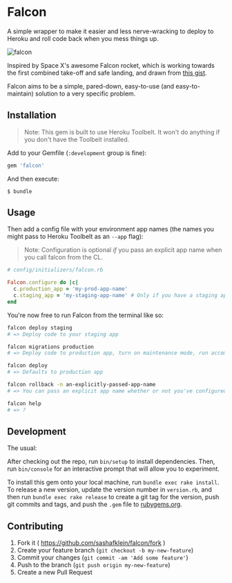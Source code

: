 # Falcon

A simple wrapper to make it easier and less nerve-wracking to deploy to Heroku and roll code back when you mess things up. 

![falcon](http://static3.businessinsider.com/image/547378e869bedd312b36685a/landing.gif)

Inspired by Space X's awesome Falcon rocket, which is working towards the first combined take-off and safe landing, and drawn from [this gist](https://gist.github.com/guapolo/28729b95a7ef6b1aacf5).

Falcon aims to be a simple, pared-down, easy-to-use (and easy-to-maintain) solution to a very specific problem.

## Installation

> Note: This gem is built to use Heroku Toolbelt. It won't do anything if you don't have the Toolbelt installed. 

Add to your Gemfile (`:development` group is fine):

```ruby
gem 'falcon'
```

And then execute:

    $ bundle

## Usage

Then add a config file with your environment app names (the names you might pass to Heroku Toolbelt as an `--app` flag):

> Note: Configuration is optional *if* you pass an explicit app name when you call falcon from the CL.

```ruby
# config/initializers/falcon.rb

Falcon.configure do |c|
  c.production_app = 'my-prod-app-name'
  c.staging_app = 'my-staging-app-name' # Only if you have a staging app
end
```

You're now free to run Falcon from the terminal like so:

```bash
falcon deploy staging
# => Deploy code to your staging app

falcon migrations production
# => Deploy code to production app, turn on maintenance mode, run accompanying migrations, and turn maintenance off

falcon deploy
# => Defaults to production app

falcon rollback -n an-explicitly-passed-app-name
# => You can pass an explicit app name whether or not you've configured defaults

falcon help
# => ?
```

## Development

The usual:

After checking out the repo, run `bin/setup` to install dependencies. Then, run `bin/console` for an interactive prompt that will allow you to experiment.

To install this gem onto your local machine, run `bundle exec rake install`. To release a new version, update the version number in `version.rb`, and then run `bundle exec rake release` to create a git tag for the version, push git commits and tags, and push the `.gem` file to [rubygems.org](https://rubygems.org).

## Contributing

1. Fork it ( https://github.com/sashafklein/falcon/fork )
2. Create your feature branch (`git checkout -b my-new-feature`)
3. Commit your changes (`git commit -am 'Add some feature'`)
4. Push to the branch (`git push origin my-new-feature`)
5. Create a new Pull Request
